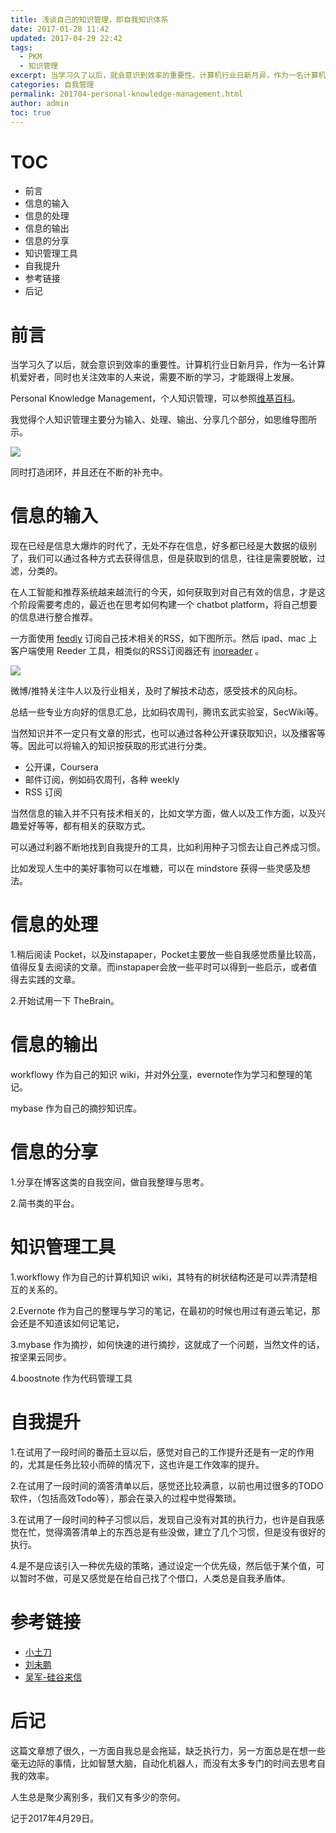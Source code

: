 ```yaml
---
title: 浅谈自己的知识管理，即自我知识体系
date: 2017-01-28 11:42
updated: 2017-04-29 22:42
tags: 
  - PKM
  - 知识管理
excerpt: 当学习久了以后，就会意识到效率的重要性。计算机行业日新月异，作为一名计算机爱好者，同时也关注效率的人来说，需要不断的学习，才能跟得上发展。对自己的知识管理体系进行思考，并付诸实践。
categories: 自我管理
permalink: 201704-personal-knowledge-management.html
author: admin
toc: true
---
```


# TOC

+ 前言
+ 信息的输入
+ 信息的处理
+ 信息的输出
+ 信息的分享
+ 知识管理工具
+ 自我提升
+ 参考链接
+ 后记

# 前言

当学习久了以后，就会意识到效率的重要性。计算机行业日新月异，作为一名计算机爱好者，同时也关注效率的人来说，需要不断的学习，才能跟得上发展。

Personal Knowledge Management，个人知识管理，可以参照[维基百科](https://en.wikipedia.org/wiki/Personal_knowledge_management)。

我觉得个人知识管理主要分为输入、处理、输出、分享几个部分，如思维导图所示。

<img src="https://oijlbmkg8.qnssl.com/blog201704-personal-knowledge-management-01.png" class="responsive-img">

同时打造闭环，并且还在不断的补充中。

# 信息的输入

现在已经是信息大爆炸的时代了，无处不存在信息，好多都已经是大数据的级别了，我们可以通过各种方式去获得信息，但是获取到的信息，往往是需要脱敏，过滤，分类的。

在人工智能和推荐系统越来越流行的今天，如何获取到对自己有效的信息，才是这个阶段需要考虑的，最近也在思考如何构建一个 chatbot platform，将自己想要的信息进行整合推荐。

一方面使用 [feedly](https://feedly.com/) 订阅自己技术相关的RSS，如下图所示。然后 ipad、mac 上客户端使用 Reeder 工具，相类似的RSS订阅器还有 [inoreader](http://www.inoreader.com/) 。

<img src="https://oijlbmkg8.qnssl.com/blog201704-personal-knowledge-management-02.png" class="responsive-img">

微博/推特关注牛人以及行业相关，及时了解技术动态，感受技术的风向标。

总结一些专业方向好的信息汇总，比如码农周刊，腾讯玄武实验室，SecWiki等。

当然知识并不一定只有文章的形式，也可以通过各种公开课获取知识，以及播客等等。因此可以将输入的知识按获取的形式进行分类。

* 公开课，Coursera
* 邮件订阅，例如码农周刊，各种 weekly
* RSS 订阅

当然信息的输入并不只有技术相关的，比如文学方面，做人以及工作方面，以及兴趣爱好等等，都有相关的获取方式。

可以通过利器不断地找到自我提升的工具，比如利用种子习惯去让自己养成习惯。

比如发现人生中的美好事物可以在堆糖，可以在 mindstore 获得一些灵感及想法。

# 信息的处理

1.稍后阅读 Pocket，以及instapaper，Pocket主要放一些自我感觉质量比较高，值得反复去阅读的文章。而instapaper会放一些平时可以得到一些启示，或者值得去实践的文章。

2.开始试用一下 TheBrain。

# 信息的输出

workflowy 作为自己的知识 wiki，并对外[分享](https://workflowy.com/s/uKaeJ838dX)，evernote作为学习和整理的笔记。

mybase 作为自己的摘抄知识库。

# 信息的分享

1.分享在博客这类的自我空间，做自我整理与思考。

2.简书类的平台。

# 知识管理工具

1.workflowy 作为自己的计算机知识 wiki，其特有的树状结构还是可以弄清楚相互的关系的。

2.Evernote 作为自己的整理与学习的笔记，在最初的时候也用过有道云笔记，那会还是不知道该如何记笔记，

3.mybase 作为摘抄，如何快速的进行摘抄，这就成了一个问题，当然文件的话，按坚果云同步。

4.boostnote 作为代码管理工具

# 自我提升

1.在试用了一段时间的番茄土豆以后，感觉对自己的工作提升还是有一定的作用的，尤其是任务比较小而碎的情况下，这也许是工作效率的提升。

2.在试用了一段时间的滴答清单以后，感觉还比较满意，以前也用过很多的TODO软件，（包括高效Todo等），那会在录入的过程中觉得繁琐。

3.在试用了一段时间的种子习惯以后，发现自己没有对其的执行力，也许是自我感觉在忙，觉得滴答清单上的东西总是有些没做，建立了几个习惯，但是没有很好的执行。

4.是不是应该引入一种优先级的策略，通过设定一个优先级，然后低于某个值，可以暂时不做，可是又感觉是在给自己找了个借口，人类总是自我矛盾体。

# 参考链接

+ [小土刀](http://wdxtub.com/2016/12/10/be-productive-guide/)
+ [刘未鹏](http://mindhacks.cn/)
+ [吴军-硅谷来信]()

# 后记

这篇文章想了很久，一方面自我总是会拖延，缺乏执行力，另一方面总是在想一些毫无边际的事情，比如智慧大脑，自动化机器人，而没有太多专门的时间去思考自我的效率。

人生总是聚少离别多，我们又有多少的奈何。

记于2017年4月29日。


